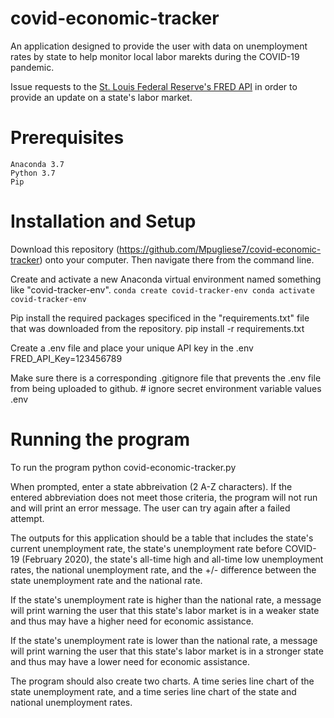 # covid-economic-tracker

An application designed to provide the user with data on unemployment rates by state to help monitor local labor marekts during the COVID-19 pandemic. 

Issue requests to the [St. Louis Federal Reserve's FRED API](https://fred.stlouisfed.org/) in order to provide an update on a state's labor market.

# Prerequisites
    Anaconda 3.7
    Python 3.7
    Pip

# Installation and Setup
Download this repository (https://github.com/Mpugliese7/covid-economic-tracker) onto your computer. Then navigate there from the command line. 

Create and activate a new Anaconda virtual environment named something like "covid-tracker-env". 
    ```conda create covid-tracker-env
    conda activate covid-tracker-env```

Pip install the required packages specificed in the "requirements.txt" file that was downloaded from the repository.
    pip install -r requirements.txt

Create a .env file and place your unique API key in the .env
    FRED_API_Key=123456789

Make sure there is a corresponding .gitignore file that prevents the .env file from being uploaded to github.
    # ignore secret environment variable values
    .env

# Running the program
To run the program
    python covid-economic-tracker.py

When prompted, enter a state abbreivation (2 A-Z characters). If the entered abbreviation does not meet those criteria, the program will not run and will print an error message. The user can try again after a failed attempt.

The outputs for this application should be a table that includes the state's current unemployment rate, the state's unemployment rate before COVID-19 (February 2020), the state's all-time high and all-time low unemployment rates, the national unemployment rate, and the +/- difference between the state unemployment rate and the national rate.

If the state's unemployment rate is higher than the national rate, a message will print warning the user that this state's labor market is in a weaker state and thus may have a higher need for economic assistance. 

If the state's unemployment rate is lower than the national rate, a message will print warning the user that this state's labor market is in a stronger state and thus may have a lower need for economic assistance. 

The program should also create two charts. A time series line chart of the state unemployment rate, and a time series line chart of the state and national unemployment rates. 